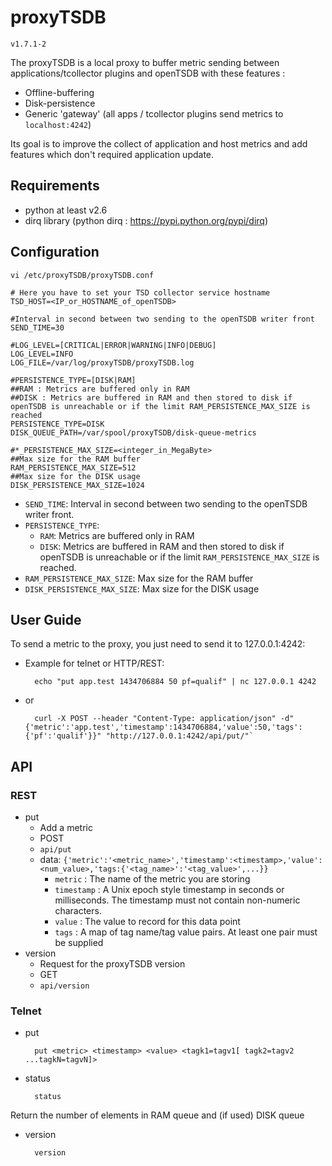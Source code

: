# proxyTSDB
`v1.7.1-2`

The proxyTSDB is a local proxy to buffer metric sending between applications/tcollector plugins and openTSDB with these features :
* Offline-buffering
* Disk-persistence
* Generic 'gateway' (all apps / tcollector plugins send metrics to `localhost:4242`)

Its goal is to improve the collect of application and host metrics and add features which don't required application update.

## Requirements
* python at least v2.6
* dirq library (python dirq : https://pypi.python.org/pypi/dirq) 

## Configuration
	vi /etc/proxyTSDB/proxyTSDB.conf

	# Here you have to set your TSD collector service hostname
	TSD_HOST=<IP_or_HOSTNAME_of_openTSDB>
	
	#Interval in second between two sending to the openTSDB writer front
	SEND_TIME=30
	
	#LOG_LEVEL=[CRITICAL|ERROR|WARNING|INFO|DEBUG]
	LOG_LEVEL=INFO
	LOG_FILE=/var/log/proxyTSDB/proxyTSDB.log
	
	#PERSISTENCE_TYPE=[DISK|RAM]
	##RAM : Metrics are buffered only in RAM
	##DISK : Metrics are buffered in RAM and then stored to disk if openTSDB is unreachable or if the limit RAM_PERSISTENCE_MAX_SIZE is reached
	PERSISTENCE_TYPE=DISK
	DISK_QUEUE_PATH=/var/spool/proxyTSDB/disk-queue-metrics
	
	#*_PERSISTENCE_MAX_SIZE=<integer_in_MegaByte>
	##Max size for the RAM buffer
	RAM_PERSISTENCE_MAX_SIZE=512
	##Max size for the DISK usage
	DISK_PERSISTENCE_MAX_SIZE=1024

* `SEND_TIME`: Interval in second between two sending to the openTSDB writer front.
* `PERSISTENCE_TYPE`:
	* `RAM`: Metrics are buffered only in RAM
	* `DISK`: Metrics are buffered in RAM and then stored to disk if openTSDB is unreachable or if the limit `RAM_PERSISTENCE_MAX_SIZE` is reached.
* `RAM_PERSISTENCE_MAX_SIZE`: Max size for the RAM buffer
* `DISK_PERSISTENCE_MAX_SIZE`: Max size for the DISK usage

## User Guide
To send a metric to the proxy, you just need to send it to 127.0.0.1:4242:
* Example for telnet or HTTP/REST:

		echo "put app.test 1434706884 50 pf=qualif" | nc 127.0.0.1 4242
* or

		curl -X POST --header "Content-Type: application/json" -d"{'metric':'app.test','timestamp':1434706884,'value':50,'tags':{'pf':'qualif'}}" "http://127.0.0.1:4242/api/put/"`

## API
### REST
* put
	* Add a metric
	* POST
	* `api/put `
	* data: `{'metric':'<metric_name>','timestamp':<timestamp>,'value':<num_value>,'tags:{'<tag_name>':'<tag_value>',...}}`
		* `metric` : The name of the metric you are storing
		* `timestamp` : A Unix epoch style timestamp in seconds or milliseconds. The timestamp must not contain non-numeric characters.
		* `value` : The value to record for this data point
		* `tags` : A map of tag name/tag value pairs. At least one pair must be supplied
* version
	* Request for the proxyTSDB version
	* GET
	* `api/version`

### Telnet
* put

		put <metric> <timestamp> <value> <tagk1=tagv1[ tagk2=tagv2 ...tagkN=tagvN]>
* status

		status
Return the number of elements in RAM queue and (if used) DISK queue
* version

		version
